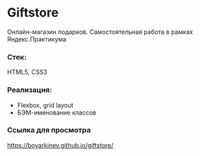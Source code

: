 # Giftstore

Онлайн-магазин подарков. Самостоятельная работа в рамках Яндекс.Практикума
### Стек:
HTML5, CSS3
### Реализация:
* Flexbox, grid layout
* БЭМ-именование классов
### Ссылка для просмотра
https://boyarkinev.github.io/giftstore/
